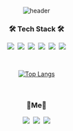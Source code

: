 <div align="center">
  
![header](https://capsule-render.vercel.app/api?type=soft&color=auto&height=150&section=header&text=JaeMeDev&fontSize=70&animation=twinkling)

<h3 align="center">🛠 Tech Stack 🛠</h3>

<p align="center">
  <img src="https://img.shields.io/badge/JavaScript-F7DF1E?style=flat-square&logo=JavaScript&logoColor=white"/>&nbsp
  <img src="https://img.shields.io/badge/TypeScript-3178C6?style=flat-square&logo=TypeScript&logoColor=white"/>&nbsp
  <img src="https://img.shields.io/badge/React-61DAFB?style=flat-square&logo=React&logoColor=white"/>&nbsp
  <img src="https://img.shields.io/badge/HTML-E34F26?style=flat-square&logo=Html5&logoColor=white"/>&nbsp
  <img src="https://img.shields.io/badge/CSS-E34F26?style=flat-square&logo=Css3&logoColor=white"/>&nbsp
  <img src="https://img.shields.io/badge/Styled%20components-DB7093?style=flat-square&logo=Styled-components&logoColor=white"/> 
  <br>
</p>

<br>

<div align='center'>
  
[![Top Langs](https://github-readme-stats.vercel.app/api/top-langs/?username=JaeMeDev&layout=compact&height=50)](https://github.com/anuraghazra/github-readme-stats)
  
</div>

<br>

<h3 align="center">🐯Me🐯</h3>
<p align="center">
  <a href="https://maddening-verbena-cfb.notion.site/98155956b3b54436838aa6d495259c9a"><img src="https://img.shields.io/badge/Resume-blueviolet?style=flat-square&logo=Notion&logoColor=white&link=https://maddening-verbena-cfb.notion.site/98155956b3b54436838aa6d495259c9a"/></a>&nbsp
    <a href="https://jaeme.dev"><img src="https://img.shields.io/badge/Tech%20Blog-11B48A?style=flat-square&logo=Vimeo&logoColor=white&link=https://jaeme.dev"/></a>&nbsp
  <a href="mailto:jaeme0406@gmail.com"><img src="https://img.shields.io/badge/Gmail-d14836?style=flat-square&logo=Gmail&logoColor=white&link=jaeme0406@gmail.com"/></a>
</p>
</div>
